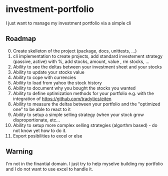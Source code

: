 # investment-portfolio

I just want to manage my investment portfolio via a simple cli

## Roadmap

0. Create skelleton of the project (package, docs, unittests, ...)
1. cli implementation to create projects, add standard investement strategy (passive, active) with %, add stocks, amount, value , rm stocks, ...
2. Ability to see the deltas between your investment sheet and your stocks
3. Ability to update your stocks value
4. Ability to cope with currencies
5. Ability to load from yahoo the stock history
6. Ability to document why you bought the stocks you wanted
7. Ability to define optimization methods for your portfolio e.g. with the integration of https://github.com/tradytics/eiten
8. Ability to measure the deltas between your portfolio and the "optimized one" to be able to react to it
9. Ability to setup a simple selling strategy (when your stock grow disproportionate, etc...
10. Ability to setup more complex selling strategies (algorthm based) - do not know yet how to do it.
11. Export posibilities to excel or else

## Warning

I'm not in the finantial domain. I just try to help myselve building my portfolio and I do not want to use excel to handle it.
